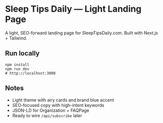 # Sleep Tips Daily — Light Landing Page

A light, SEO-forward landing page for SleepTipsDaily.com. Built with Next.js + Tailwind.

## Run locally
```
npm install
npm run dev
# http://localhost:3000
```

## Notes
- Light theme with airy cards and brand blue accent
- SEO-focused copy with high-intent keywords
- JSON-LD for Organization + FAQPage
- Ready to wire `/api/subscribe` later
